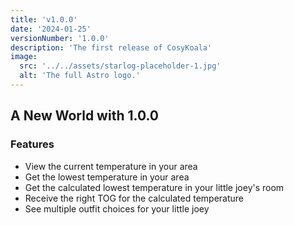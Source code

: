 ```yaml
---
title: 'v1.0.0'
date: '2024-01-25'
versionNumber: '1.0.0'
description: 'The first release of CosyKoala'
image:
  src: '../../assets/starlog-placeholder-1.jpg'
  alt: 'The full Astro logo.'
---
```


## A New World with 1.0.0

### Features
- View the current temperature in your area
- Get the lowest temperature in your area
- Get the calculated lowest temperature in your little joey's room
- Receive the right TOG for the calculated temperature
- See multiple outfit choices for your little joey
